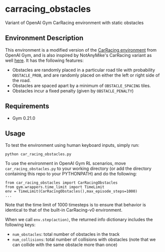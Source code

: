 # carracing_obstacles
Variant of OpenAI Gym CarRacing environment with static obstacles

## Environment Description

This environment is a modified version of the [CarRacing environment](https://www.gymlibrary.dev/environments/box2d/car_racing/) from OpenAI Gym, and is also inspired by NotAnyMike's CarRacing variant as well [here](https://github.com/NotAnyMike/gym). It has the following features:
- Obstacles are randomly placed in a particular road tile with probability `OBSTACLE_PROB`, and are randomly placed on either the left or right side of the road.
- Obstacles are spaced apart by a minimum of `OBSTACLE_SPACING` tiles.
- Obstacles incur a fixed penalty (given by `OBSTACLE_PENALTY`)


## Requirements
- Gym 0.21.0

## Usage
To test the environment using human keyboard inputs, simply run:
```
python car_racing_obstacles.py
```

To use the environment in OpenAI Gym RL scenarios, move `car_racing_obstacles.py` to your working directory (or add
the directory containing this repo to your PYTHONPATH)
and do the following:

```
from car_racing_obstacles import CarRacingObstacles
from gym.wrappers.time_limit import TimeLimit
env = TimeLimit(CarRacingObstacles(),max_episode_steps=1000)
...
```

Note that the time limit of 1000 timesteps is to ensure that behavior is identical to that of the
built-in CarRacing-v0 environment.


When we call `env.step(action)`, the returned info dictionary includes the following keys:
- `num_obstacles`: total number of obstacles in the track
- `num_collisions`: total number of collisions with obstacles (note that we can collide with the same obstacle more than once)
